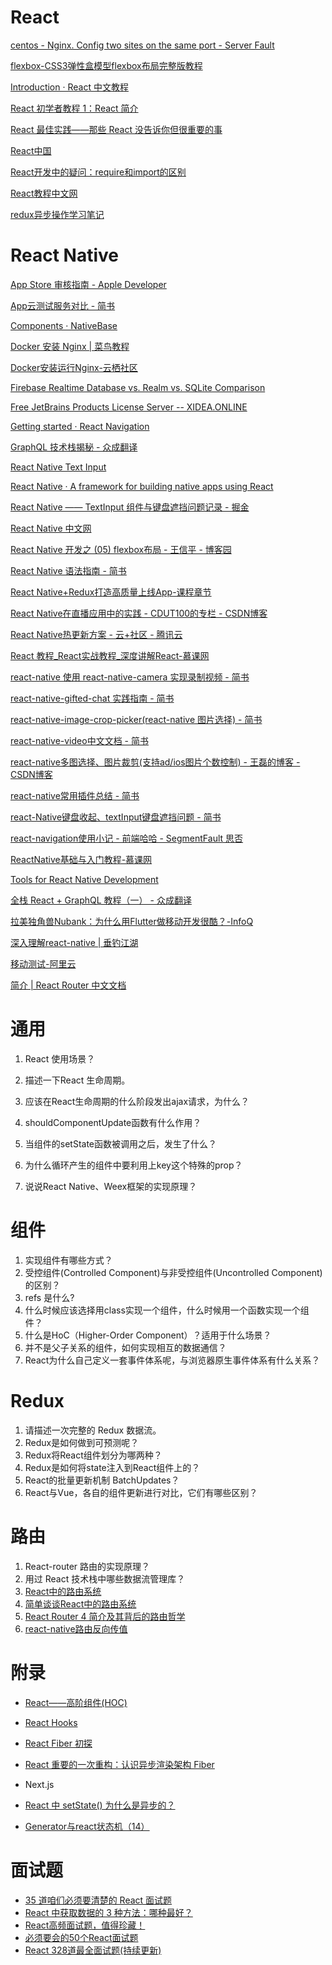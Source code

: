 # React

[centos - Nginx. Config two sites on the same port - Server Fault](https://serverfault.com/questions/705863/nginx-config-two-sites-on-the-same-port)

[flexbox-CSS3弹性盒模型flexbox布局完整版教程](http://caibaojian.com/flexbox-guide.html#t8)

[Introduction · React 中文教程](http://uprogrammer.cn/react-tutorial-cn/)

[React 初学者教程 1：React 简介](https://www.w3cplus.com/react/introducing-react.html)

[React 最佳实践——那些 React 没告诉你但很重要的事](https://segmentfault.com/a/1190000005013207)

[React中国](http://www.react-cn.com/)

[React开发中的疑问：require和import的区别](https://www.jianshu.com/p/37c644db7707)

[React教程中文网](http://www.reactpeixun.com/)

[redux异步操作学习笔记](http://www.cnblogs.com/xianyulaodi/p/5621959.html)

# React Native

[App Store 审核指南 - Apple Developer](https://developer.apple.com/cn/app-store/review/guidelines/)

[App云测试服务对比 - 简书](https://www.jianshu.com/p/a0250c5ea3c6)

[Components · NativeBase](https://docs.nativebase.io/Components.html#Components)

[Docker 安装 Nginx | 菜鸟教程](http://www.runoob.com/docker/docker-install-nginx.html)

[Docker安装运行Nginx-云栖社区](https://yq.aliyun.com/articles/598410)

[Firebase Realtime Database vs. Realm vs. SQLite Comparison](https://db-engines.com/en/system/Firebase+Realtime+Database%3bRealm%3bSQLite)

[Free JetBrains Products License Server -- XIDEA.ONLINE](http://xidea.online/)

[Getting started · React Navigation](https://reactnavigation.org/docs/en/getting-started.html)

[GraphQL 技术栈揭秘 - 众成翻译](http://www.zcfy.cc/article/the-graphql-stack-how-everything-fits-together-apollo-graphql-4549.html?t=new)

[React Native Text Input](https://www.tutorialspoint.com/react_native/react_native_text_input.htm)

[React Native · A framework for building native apps using React](https://facebook.github.io/react-native/)

[React Native —— TextInput 组件与键盘遮挡问题记录 - 掘金](https://juejin.im/post/5b2bc32ff265da59874d6194)

[React Native 中文网](http://reactnative.cn/)

[React Native 开发之 (05) flexbox布局 - 王信平 - 博客园](http://www.cnblogs.com/wangshuo1/p/react_native_05.html)

[React Native 语法指南 - 简书](https://www.jianshu.com/p/dcd26c3375ca)

[React Native+Redux打造高质量上线App-课程章节](https://coding.imooc.com/class/chapter/304.html#Anchor)

[React Native在直播应用中的实践 - CDUT100的专栏 - CSDN博客](https://blog.csdn.net/cdut100/article/details/52420698)

[React Native热更新方案 - 云+社区 - 腾讯云](https://cloud.tencent.com/developer/article/1038740)

[React 教程_React实战教程_深度讲解React-慕课网](https://www.imooc.com/topic/reactnative)

[react-native 使用 react-native-camera 实现录制视频 - 简书](https://www.jianshu.com/p/5e7307408a8e)

[react-native-gifted-chat 实践指南 - 简书](https://www.jianshu.com/p/742773f0bb1b)

[react-native-image-crop-picker(react-native 图片选择) - 简书](https://www.jianshu.com/p/71dee6198b56)

[react-native-video中文文档 - 简书](https://www.jianshu.com/p/2db4e3e2c343)

[react-native多图选择、图片裁剪(支持ad/ios图片个数控制) - 王磊的博客 - CSDN博客](https://blog.csdn.net/sufu1065/article/details/80116731)

[react-native常用插件总结 - 简书](https://www.jianshu.com/p/52badbed4e7e)

[react-Native键盘收起、textInput键盘遮挡问题 - 简书](https://www.jianshu.com/p/ad00299bdc6b)

[react-navigation使用小记 - 前端哈哈 - SegmentFault 思否](https://segmentfault.com/a/1190000015721918)

[ReactNative基础与入门教程-慕课网](https://www.imooc.com/learn/808)

[Tools for React Native Development](https://code.tutsplus.com/articles/tools-for-react-native-development--cms-29791)

[全栈 React + GraphQL 教程（一） - 众成翻译](http://www.zcfy.cc/article/full-stack-react-graphql-tutorial-apollo-graphql-4341.html?t=new)

[拉美独角兽Nubank：为什么用Flutter做移动开发很酷？-InfoQ](https://www.infoq.cn/article/jir3uomFKkpPlqyKMMcR)

[深入理解react-native | 垂钓江湖](http://blog.ilibrary.me/2016/12/25/react-native-internal)

[移动测试-阿里云](https://www.aliyun.com/product/mqc?spm=5176.8142029.388261.354.3836dbccTnwPAJ)

[简介 | React Router 中文文档](http://react-guide.github.io/react-router-cn/docs/Introduction.html)

# 通用

1. React 使用场景？

3. 描述一下React 生命周期。
4. 应该在React生命周期的什么阶段发出ajax请求，为什么？
5. shouldComponentUpdate函数有什么作用？
6. 当组件的setState函数被调用之后，发生了什么？
7. 为什么循环产生的组件中要利用上key这个特殊的prop？
6. 说说React Native、Weex框架的实现原理？

# 组件

1. 实现组件有哪些方式？
2. 受控组件(Controlled Component)与非受控组件(Uncontrolled Component)的区别？
3. refs 是什么?
4. 什么时候应该选择用class实现一个组件，什么时候用一个函数实现一个组件？
5. 什么是HoC（Higher-Order Component）？适用于什么场景？
6. 并不是父子关系的组件，如何实现相互的数据通信？
7. React为什么自己定义一套事件体系呢，与浏览器原生事件体系有什么关系？

# Redux

1. 请描述一次完整的 Redux 数据流。
2. Redux是如何做到可预测呢？
3. Redux将React组件划分为哪两种？
4. Redux是如何将state注入到React组件上的？
5. React的批量更新机制 BatchUpdates？
6. React与Vue，各自的组件更新进行对比，它们有哪些区别？

# 路由

1. React-router 路由的实现原理？
2. 用过 React 技术栈中哪些数据流管理库？
3. [React中的路由系统](https://www.bbsmax.com/A/B0zqmWP8zv/)
4. [简单谈谈React中的路由系统](http://www.10qianwan.com/articledetail/22653.html)
5. [React Router 4 简介及其背后的路由哲学](http://reactpeixun.com/reactganhuo/2018-01-28/335.html)
6. [react-native路由反向传值](https://www.jianshu.com/p/a5287a6f3f01)

# 附录

- [React——高阶组件(HOC)](https://blog.csdn.net/qq_35534823/article/details/80566037)

- [React Hooks]( https://www.jianshu.com/p/76901410645a)

- [React Fiber 初探]( https://www.cnblogs.com/qingmingsang/articles/9131512.html)
- [React 重要的一次重构：认识异步渲染架构 Fiber]( https://zhuanlan.zhihu.com/p/49954208)

- Next.js

- [React 中 setState() 为什么是异步的？]( https://www.jqhtml.com/15392.html)
- [Generator与react状态机（14）]( https://zhuanlan.zhihu.com/p/60914496)

# 面试题

- [35 道咱们必须要清楚的 React 面试题](https://juejin.im/post/5dc20a4ff265da4d4e30040b)
- [React 中获取数据的 3 种方法：哪种最好？](https://juejin.im/post/5dc4ada5f265da4cfb51303e)
- [React高频面试题，值得珍藏！](http://www.lucklnk.com/godaddy/details/aid/690502212)
- [必须要会的50个React面试题](https://segmentfault.com/a/1190000018604138)
- [React 328道最全面试题(持续更新)](https://juejin.im/post/5d310e8bf265da1bd261259d)